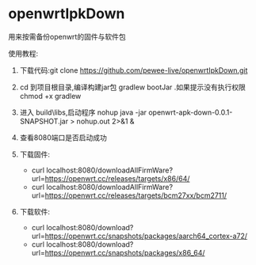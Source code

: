 # openwrtIpkDown

用来按需备份openwrt的固件与软件包

使用教程:

1. 下载代码:git clone https://github.com/pewee-live/openwrtIpkDown.git

2. cd 到项目根目录,编译构建jar包   gradlew bootJar  .如果提示没有执行权限 chmod +x gradlew

3. 进入 build\libs,启动程序  nohup java -jar openwrt-apk-down-0.0.1-SNAPSHOT.jar > nohup.out 2>&1 &

4. 查看8080端口是否启动成功

5. 下载固件: 
    * curl localhost:8080/downloadAllFirmWare?url=https://openwrt.cc/releases/targets/x86/64/  
    * curl localhost:8080/downloadAllFirmWare?url=https://openwrt.cc/releases/targets/bcm27xx/bcm2711/

6. 下载软件: 
    * curl localhost:8080/download?url=https://openwrt.cc/snapshots/packages/aarch64_cortex-a72/  
    * curl localhost:8080/download?url=https://openwrt.cc/snapshots/packages/x86_64/ 
